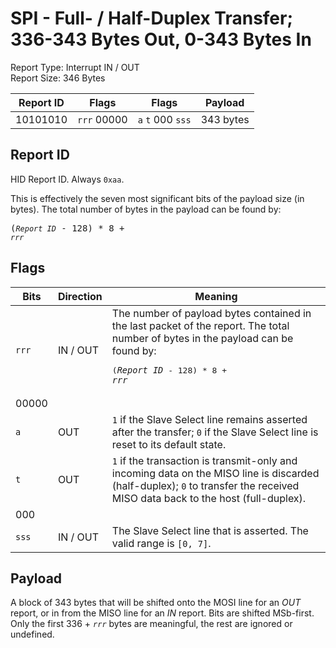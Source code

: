
# SPI - Full- / Half-Duplex Transfer; 336-343 Bytes Out, 0-343 Bytes In
Report Type: Interrupt IN / OUT<br />
Report Size: 346 Bytes

| Report ID | Flags | Flags | Payload |
|-----------|-------|-------|---------|
| 10101010 | `rrr`&nbsp;00000 | `a`&nbsp;`t`&nbsp;000&nbsp;`sss` | 343 bytes |

## Report ID
HID Report ID.  Always `0xaa`.

This is effectively the seven most significant bits of the payload size (in bytes).  The total number of bytes in the payload can be found by: <pre>(*`Report ID`* - 128) * 8 + *`rrr`*</pre>

## Flags

| Bits  | Direction | Meaning |
|-------|-----------|---------|
| `rrr` | IN / OUT  | The number of payload bytes contained in the last packet of the report.  The total number of bytes in the payload can be found by: <pre>(*`Report ID`* - 128) * 8 + *`rrr`*</pre> |
| 00000 |          |                                                                       |
| `a`   | OUT      | `1` if the Slave Select line remains asserted after the transfer; `0` if the Slave Select line is reset to its default state. |
| `t`   | OUT      | `1` if the transaction is transmit-only and incoming data on the MISO line is discarded (half-duplex); `0` to transfer the received MISO data back to the host (full-duplex). |
| 000   |          |                                                                       |
| `sss` | IN / OUT | The Slave Select line that is asserted.  The valid range is `[0, 7]`. |

## Payload
A block of 343 bytes that will be shifted onto the MOSI line for an *OUT* report, or in from the MISO line for an *IN* report.  Bits are shifted MSb-first.  Only the first 336 + *`rrr`* bytes are meaningful, the rest are ignored or undefined.
